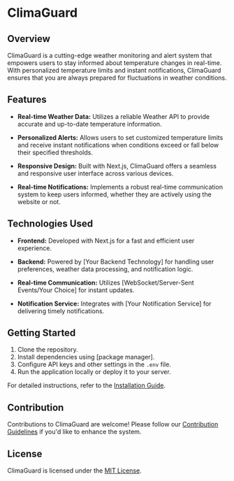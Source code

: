 # ClimaGuard

## Overview

ClimaGuard is a cutting-edge weather monitoring and alert system that empowers users to stay informed about temperature changes in real-time. With personalized temperature limits and instant notifications, ClimaGuard ensures that you are always prepared for fluctuations in weather conditions.

## Features

- **Real-time Weather Data:** Utilizes a reliable Weather API to provide accurate and up-to-date temperature information.

- **Personalized Alerts:** Allows users to set customized temperature limits and receive instant notifications when conditions exceed or fall below their specified thresholds.

- **Responsive Design:** Built with Next.js, ClimaGuard offers a seamless and responsive user interface across various devices.

- **Real-time Notifications:** Implements a robust real-time communication system to keep users informed, whether they are actively using the website or not.

## Technologies Used

- **Frontend:** Developed with Next.js for a fast and efficient user experience.

- **Backend:** Powered by [Your Backend Technology] for handling user preferences, weather data processing, and notification logic.

- **Real-time Communication:** Utilizes [WebSocket/Server-Sent Events/Your Choice] for instant updates.

- **Notification Service:** Integrates with [Your Notification Service] for delivering timely notifications.

## Getting Started

1. Clone the repository.
2. Install dependencies using [package manager].
3. Configure API keys and other settings in the `.env` file.
4. Run the application locally or deploy it to your server.

For detailed instructions, refer to the [Installation Guide](docs/installation.md).

## Contribution

Contributions to ClimaGuard are welcome! Please follow our [Contribution Guidelines](CONTRIBUTING.md) if you'd like to enhance the system.

## License

ClimaGuard is licensed under the [MIT License](LICENSE).
